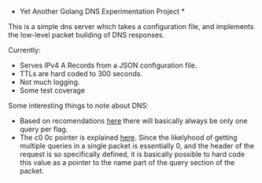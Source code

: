 * Yet Another Golang DNS  Experimentation Project *

This is a simple dns server which takes a configuration file, and implements the low-level packet building of DNS responses.

Currently:
 - Serves IPv4 A Records from a JSON configuration file.
 - TTLs are hard coded to 300 seconds.
 - Not much logging.
 - Some test coverage

Some interesting things to note about DNS:
- Based on recomendations [here](https://stackoverflow.com/a/4083071) there will basically always be only one query per flag.
- The c0 0c pointer is explained
	[here](https://ask.wireshark.org/questions/50806/help-understanding-dns-packet-data).
	Since the likelyhood of getting multiple queries in a single packet is
	essentially 0, and the header of the request is so specifically defined, it
	is basically possible to hard code this value as a pointer to the name part
	of the query section of the packet.
